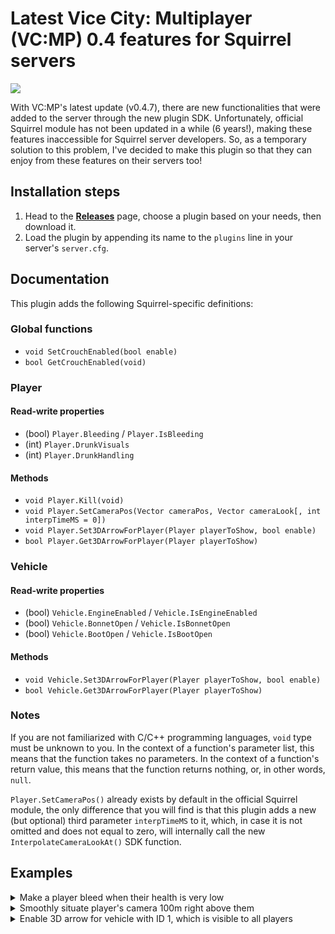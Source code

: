 # Latest Vice City: Multiplayer (VC:MP) 0.4 features for Squirrel servers
![](https://imgur.com/RLaNR8v.png)

With VC:MP's latest update (v0.4.7), there are new functionalities that were
added to the server through the new plugin SDK. Unfortunately, official Squirrel
module has not been updated in a while (6 years!), making these features
inaccessible for Squirrel server developers. So, as a temporary solution to this
problem, I've decided to make this plugin so that they can enjoy from these
features on their servers too!

## Installation steps
1. Head to the [**Releases**](https://github.com/sfwidde/vcmp-latest-features-for-squirrel/releases/latest)
page, choose a plugin based on your needs, then download it.
2. Load the plugin by appending its name to the `plugins` line in your server's
`server.cfg`.

## Documentation
This plugin adds the following Squirrel-specific definitions:

### Global functions
- `void SetCrouchEnabled(bool enable)`
- `bool GetCrouchEnabled(void)`

### Player
#### Read-write properties
- (bool) `Player.Bleeding` / `Player.IsBleeding`
- (int) `Player.DrunkVisuals`
- (int) `Player.DrunkHandling`
#### Methods
- `void Player.Kill(void)`
- `void Player.SetCameraPos(Vector cameraPos, Vector cameraLook[, int interpTimeMS = 0])`
- `void Player.Set3DArrowForPlayer(Player playerToShow, bool enable)`
- `bool Player.Get3DArrowForPlayer(Player playerToShow)`

### Vehicle
#### Read-write properties
- (bool) `Vehicle.EngineEnabled` / `Vehicle.IsEngineEnabled`
- (bool) `Vehicle.BonnetOpen` / `Vehicle.IsBonnetOpen`
- (bool) `Vehicle.BootOpen` / `Vehicle.IsBootOpen`
#### Methods
- `void Vehicle.Set3DArrowForPlayer(Player playerToShow, bool enable)`
- `bool Vehicle.Get3DArrowForPlayer(Player playerToShow)`

### Notes
If you are not familiarized with C/C++ programming languages, `void` type must
be unknown to you. In the context of a function's parameter list, this means
that the function takes no parameters. In the context of a function's return
value, this means that the function returns nothing, or, in other words, `null`.

`Player.SetCameraPos()` already exists by default in the official Squirrel
module, the only difference that you will find is that this plugin adds a new
(but optional) third parameter `interpTimeMS` to it, which, in case it is not
omitted and does not equal to zero, will internally call the new
`InterpolateCameraLookAt()` SDK function.

## Examples
<details>
<summary>Make a player bleed when their health is very low</summary>

```
function onPlayerHealthChange(player, lastHP, newHP)
{
	player.IsBleeding = ((newHP > 0.0) && (newHP < 10.0));
}
```
</details>

<details>
<summary>Smoothly situate player's camera 100m right above them</summary>

```
local cameraLook = player.Pos;
local cameraPos = (cameraLook + Vector(0.0, 0.0, 100.0));
player.SetCameraPos(cameraPos, cameraLook, 2000 /* (new!) */);
```
</details>

<details>
<summary>Enable 3D arrow for vehicle with ID 1, which is visible
to all players</summary>

```
function onPlayerSpawn(player)
{
	local vehicle = FindVehicle(1); // 1st vehicle on server
	// Make sure this vehicle exists
	if (vehicle)
	{
		// (Check below is not actually needed here but we will
		// perform it anyway for the sake of this example)
		//
		// Player does not have 3D arrow enabled for this vehicle
		if (!vehicle.Get3DArrowForPlayer(player))
		{
			// Enable it now!
			vehicle.Set3DArrowForPlayer(player, true);
		}
	}
}
```
</details>